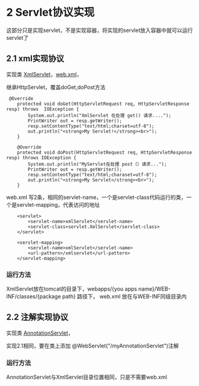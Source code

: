 # 2 Servlet协议实现
这部分只是实现servlet，不是实现容器，将实现的servlet放入容器中就可以运行servlet了
## 2.1 xml实现协议
实现类 [XmlServlet](/src/main/java/servlet/XmlServlet.java)，[web.xml](/src/main/resources/web.xml)，

继承HttpServlet，覆盖doGet,doPost方法
```
 @Override
    protected void doGet(HttpServletRequest req, HttpServletResponse resp) throws  IOException {
        System.out.println("XmlServlet 在处理 get() 请求....");
        PrintWriter out = resp.getWriter();
        resp.setContentType("text/html;charset=utf-8");
        out.println("<strong>My Servlet!</strong><br>");
    }

    @Override
    protected void doPost(HttpServletRequest req, HttpServletResponse resp) throws IOException {
        System.out.println("MyServlet在处理 post（）请求...");
        PrintWriter out = resp.getWriter();
        resp.setContentType("text/html;charaset=utf-8");
        out.println("<strong>My Servlet</strong><br>");
    }
```
web.xml 写2条，相同的servlet-name，一个是servlet-class代码运行的类，一个是servlet-mapping，代表访问的地址

```
    <servlet>
        <servlet-name>xmlServlet</servlet-name>
        <servlet-class>servlet.XmlServlet</servlet-class>
    </servlet>

    <servlet-mapping>
        <servlet-name>xmlServlet</servlet-name>
        <url-pattern>/xmlservlet</url-pattern>
    </servlet-mapping>
 ```

### 运行方法
 XmlServlet放在tomcat的目录下，webapps/{you apps name}/WEB-INF/classes/{package path} 路径下，
 web.xml 放在与WEB-INF同级目录内


## 2.2 注解实现协议
实现类 [AnnotationServlet](/src/main/java/servlet/AnnotationServlet.java)，
 
 实现2.1相同，要在类上添加 @WebServlet("/myAnnotationServlet")注解
 ### 运行方法 
 AnnotationServlet与XmlServlet目录位置相同，只是不需要web.xml